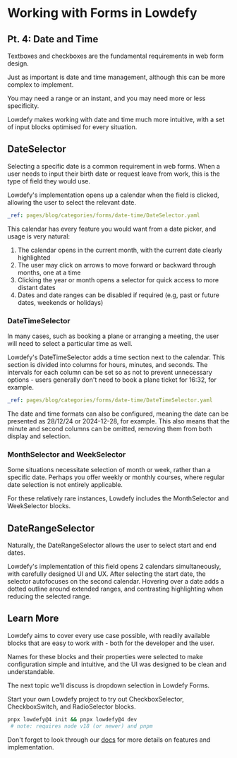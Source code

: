 # Working with Forms in Lowdefy

## Pt. 4: Date and Time

Textboxes and checkboxes are the fundamental requirements in web form design.

Just as important is date and time management, although this can be more complex to implement.

You may need a range or an instant, and you may need more or less specificity.

Lowdefy makes working with date and time much more intuitive, with a set of input blocks optimised for every situation.

## DateSelector

Selecting a specific date is a common requirement in web forms.
When a user needs to input their birth date or request leave from work, this is the type of field they would use.

Lowdefy's implementation opens up a calendar when the field is clicked, allowing the user to select the relevant date.

```yaml ldf
_ref: pages/blog/categories/forms/date-time/DateSelector.yaml
```

This calendar has every feature you would want from a date picker, and usage is very natural:

1. The calendar opens in the current month, with the current date clearly highlighted
2. The user may click on arrows to move forward or backward through months, one at a time
3. Clicking the year or month opens a selector for quick access to more distant dates
4. Dates and date ranges can be disabled if required (e.g, past or future dates, weekends or holidays)

### DateTimeSelector

In many cases, such as booking a plane or arranging a meeting, the user will need to select a particular time as well.

Lowdefy's DateTimeSelector adds a time section next to the calendar.
This section is divided into columns for hours, minutes, and seconds.
The intervals for each column can be set so as not to prevent unnecessary options - users generally don't need to book a plane ticket for 16:32, for example.

```yaml ldf
_ref: pages/blog/categories/forms/date-time/DateTimeSelector.yaml
```

The date and time formats can also be configured, meaning the date can be presented as 28/12/24 or 2024-12-28, for example.
This also means that the minute and second columns can be omitted, removing them from both display and selection.

### MonthSelector and WeekSelector

Some situations necessitate selection of month or week, rather than a specific date.
Perhaps you offer weekly or monthly courses, where regular date selection is not entirely applicable.

For these relatively rare instances, Lowdefy includes the MonthSelector and WeekSelector blocks.

## DateRangeSelector

Naturally, the DateRangeSelector allows the user to select start and end dates.

Lowdefy's implementation of this field opens 2 calendars simultaneously, with carefully designed UI and UX.
After selecting the start date, the selector autofocuses on the second calendar.
Hovering over a date adds a dotted outline around extended ranges, and contrasting highlighting when reducing the selected range.

## Learn More

Lowdefy aims to cover every use case possible, with readily available blocks that are easy to work with - both for the developer and the user.

Names for these blocks and their properties were selected to make configuration simple and intuitive, and the UI was designed to be clean and understandable.

The next topic we'll discuss is dropdown selection in Lowdefy Forms.

Start your own Lowdefy project to try out CheckboxSelector, CheckboxSwitch, and RadioSelector blocks.

```bash
pnpx lowdefy@4 init && pnpx lowdefy@4 dev
 # note: requires node v18 (or newer) and pnpm
```

Don't forget to look through our [docs](https://docs.lowdefy.com/DateSelector) for more details on features and implementation.
